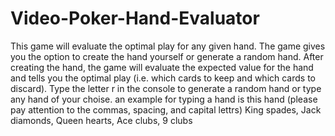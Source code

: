 # Video-Poker-Hand-Evaluator

This game will evaluate the optimal play for any given hand. The game gives you the option to create the 
hand yourself or generate a random hand. After creating the hand, the game will evaluate the expected value for the hand 
and tells you the optimal play (i.e. which cards to keep and which cards to discard).
Type the letter r in the console to generate a random hand or type any hand of your choise.
an example for typing a hand is this hand (please pay attention to the commas, spacing, and capital lettrs)
King spades, Jack diamonds, Queen hearts, Ace clubs, 9 clubs
